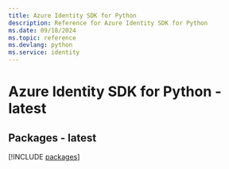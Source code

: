 ```yaml
---
title: Azure Identity SDK for Python
description: Reference for Azure Identity SDK for Python
ms.date: 09/18/2024
ms.topic: reference
ms.devlang: python
ms.service: identity
---
```

# Azure Identity SDK for Python - latest
## Packages - latest
[!INCLUDE [packages](identity-index.md)]